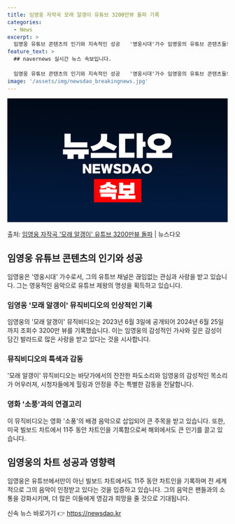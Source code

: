 ```yaml
---
title: 임영웅 자작곡 모래 알갱이 유튜브 3200만뷰 돌파 기록
categories:
  - News
excerpt: >
  임영웅 유튜브 콘텐츠의 인기와 지속적인 성공   '영웅시대'가수 임영웅의 유튜브 콘텐츠들의 지속적인 인기로 …
feature_text: >
  ## navernews 실시간 뉴스 속보입니다.

  임영웅 유튜브 콘텐츠의 인기와 지속적인 성공   '영웅시대'가수 임영웅의 유튜브 콘텐츠들의 지속적인 인기로 …
image: '/assets/img/newsdao_breakingnews.jpg'
---
```


![뉴스다오 속보](/assets/img/newsdao_breakingnews.jpg)

<p>출처: <a href="https://newsdao.kr/4461" rel="dofollow">임영웅 자작곡 '모래 알갱이' 유튜브 3200만뷰 돌파</a> | 뉴스다오</p>

<h2 data-ke-size="size26">임영웅 유튜브 콘텐츠의 인기와 성공</h2>
임영웅은 '영웅시대' 가수로서, 그의 유튜브 채널은 끊임없는 관심과 사랑을 받고 있습니다. 그는 영웅적인 음악으로 유튜브 제왕의 명성을 획득하고 있습니다.

<h3>임영웅 '모래 알갱이' 뮤직비디오의 인상적인 기록</h3>
임영웅의 '모래 알갱이' 뮤직비디오는 2023년 6월 3일에 공개되어 2024년 6월 25일까지 조회수 3200만 뷰를 기록했습니다. 이는 임영웅의 감성적인 가사와 깊은 감성이 담긴 발라드로 많은 사랑을 받고 있다는 것을 시사합니다.

<h3>뮤직비디오의 특색과 감동</h3>
'모래 알갱이' 뮤직비디오는 바닷가에서의 잔잔한 파도소리와 임영웅의 감성적인 목소리가 어우러져, 시청자들에게 힐링과 안정을 주는 특별한 감동을 전달합니다.

<h3>영화 '소풍'과의 연결고리</h3>
이 뮤직비디오는 영화 '소풍'의 배경 음악으로 삽입되어 큰 주목을 받고 있습니다. 또한, 미국 빌보드 차트에서 11주 동안 차트인을 기록함으로써 해외에서도 큰 인기를 끌고 있습니다.

<h2 data-ke-size="size26">임영웅의 차트 성공과 영향력</h2>
임영웅은 유튜브에서만이 아닌 빌보드 차트에서도 11주 동안 차트인을 기록하며 전 세계적으로 그의 음악이 인정받고 있다는 것을 입증하고 있습니다. 그의 음악은 팬들과의 소통을 강화시키며, 더 많은 이들에게 영감과 희망을 줄 것으로 기대됩니다. 

신속 뉴스 바로가기 👉 <a href="https://newsdao.kr" rel="dofollow">https://newsdao.kr</a>


